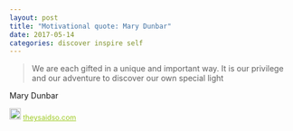 ```yaml
---
layout: post
title: "Motivational quote: Mary Dunbar"
date: 2017-05-14
categories: discover inspire self
---
```

> We are each gifted in a unique and important way. It is our privilege and our adventure to discover our own special light

Mary Dunbar

<span style="z-index:50;font-size:0.9em;"><img src="https://theysaidso.com/branding/theysaidso.png" height="20" width="20" alt="theysaidso.com"/><a href="https://theysaidso.com" title="Powered by quotes from theysaidso.com" style="color: #9fcc25; margin-left: 4px; vertical-align: middle;">theysaidso.com</a></span>
